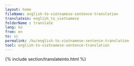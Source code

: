 ```yaml
---
layout: home
fileName: english-to-vietnamese-sentence-translation
translatein: english_to_vietnamese
folderName : translate
lang: ko
from: en
to: vi
permalink: /ko/english-to-vietnamese-sentence-translation
tool: english-to-vietnamese-sentence-translation
---
```

{% include section/translateinto.html %}